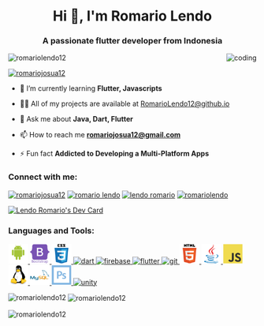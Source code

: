 <h1 align="center">Hi 👋, I'm Romario Lendo</h1>
<h3 align="center">A passionate flutter developer from Indonesia</h3>

<img align="right" alt="coding" src="https://c.tenor.com/azZCJ2YpsGgAAAAi/programming.gif">

<p align="left"> <img src="https://komarev.com/ghpvc/?username=romariolendo12&label=Profile%20views&color=0e75b6&style=flat" alt="romariolendo12" /> </p>

<p align="left"> <a href="https://twitter.com/romariojosua12" target="blank"><img src="https://img.shields.io/twitter/follow/romariojosua12?logo=twitter&style=for-the-badge" alt="romariojosua12" /></a> </p>

- 🌱 I’m currently learning **Flutter, Javascripts**

- 👨‍💻 All of my projects are available at [RomarioLendo12@github.io](RomarioLendo12@github.io)

- 💬 Ask me about **Java, Dart, Flutter**

- 📫 How to reach me **romariojosua12@gmail.com**

- ⚡ Fun fact **Addicted to Developing a Multi-Platform Apps**

<h3 align="left">Connect with me:</h3>
<p align="left">
<a href="https://twitter.com/romariojosua12" target="blank"><img align="center" src="https://raw.githubusercontent.com/rahuldkjain/github-profile-readme-generator/master/src/images/icons/Social/twitter.svg" alt="romariojosua12" height="30" width="40" /></a>
<a href="https://linkedin.com/in/romario-lendo" target="blank"><img align="center" src="https://raw.githubusercontent.com/rahuldkjain/github-profile-readme-generator/master/src/images/icons/Social/linked-in-alt.svg" alt="romario lendo" height="30" width="40" /></a>
<a href="https://fb.com/lendoromario" target="blank"><img align="center" src="https://raw.githubusercontent.com/rahuldkjain/github-profile-readme-generator/master/src/images/icons/Social/facebook.svg" alt="lendo romario" height="30" width="40" /></a>
<a href="https://instagram.com/romariolendo" target="blank"><img align="center" src="https://raw.githubusercontent.com/rahuldkjain/github-profile-readme-generator/master/src/images/icons/Social/instagram.svg" alt="romariolendo" height="30" width="40" /></a>
</p>

<a href="https://app.daily.dev/njinggigipadia"><img src="https://api.daily.dev/devcards/0b37fa652b694c2eb2108abe775fe06c.png?r=4go" width="400" alt="Lendo Romario's Dev Card"/></a>

<h3 align="left">Languages and Tools:</h3>
<p align="left"> <a href="https://developer.android.com" target="_blank" rel="noreferrer"> <img src="https://raw.githubusercontent.com/devicons/devicon/master/icons/android/android-original-wordmark.svg" alt="android" width="40" height="40"/> </a> <a href="https://getbootstrap.com" target="_blank" rel="noreferrer"> <img src="https://raw.githubusercontent.com/devicons/devicon/master/icons/bootstrap/bootstrap-plain-wordmark.svg" alt="bootstrap" width="40" height="40"/> </a> <a href="https://www.w3schools.com/css/" target="_blank" rel="noreferrer"> <img src="https://raw.githubusercontent.com/devicons/devicon/master/icons/css3/css3-original-wordmark.svg" alt="css3" width="40" height="40"/> </a> <a href="https://dart.dev" target="_blank" rel="noreferrer"> <img src="https://www.vectorlogo.zone/logos/dartlang/dartlang-icon.svg" alt="dart" width="40" height="40"/> </a> <a href="https://firebase.google.com/" target="_blank" rel="noreferrer"> <img src="https://www.vectorlogo.zone/logos/firebase/firebase-icon.svg" alt="firebase" width="40" height="40"/> </a> <a href="https://flutter.dev" target="_blank" rel="noreferrer"> <img src="https://www.vectorlogo.zone/logos/flutterio/flutterio-icon.svg" alt="flutter" width="40" height="40"/> </a> <a href="https://git-scm.com/" target="_blank" rel="noreferrer"> <img src="https://www.vectorlogo.zone/logos/git-scm/git-scm-icon.svg" alt="git" width="40" height="40"/> </a> <a href="https://www.w3.org/html/" target="_blank" rel="noreferrer"> <img src="https://raw.githubusercontent.com/devicons/devicon/master/icons/html5/html5-original-wordmark.svg" alt="html5" width="40" height="40"/> </a> <a href="https://www.java.com" target="_blank" rel="noreferrer"> <img src="https://raw.githubusercontent.com/devicons/devicon/master/icons/java/java-original.svg" alt="java" width="40" height="40"/> </a> <a href="https://developer.mozilla.org/en-US/docs/Web/JavaScript" target="_blank" rel="noreferrer"> <img src="https://raw.githubusercontent.com/devicons/devicon/master/icons/javascript/javascript-original.svg" alt="javascript" width="40" height="40"/> </a> <a href="https://www.linux.org/" target="_blank" rel="noreferrer"> <img src="https://raw.githubusercontent.com/devicons/devicon/master/icons/linux/linux-original.svg" alt="linux" width="40" height="40"/> </a> <a href="https://www.mysql.com/" target="_blank" rel="noreferrer"> <img src="https://raw.githubusercontent.com/devicons/devicon/master/icons/mysql/mysql-original-wordmark.svg" alt="mysql" width="40" height="40"/> </a> <a href="https://www.photoshop.com/en" target="_blank" rel="noreferrer"> <img src="https://raw.githubusercontent.com/devicons/devicon/master/icons/photoshop/photoshop-line.svg" alt="photoshop" width="40" height="40"/> </a> <a href="https://unity.com/" target="_blank" rel="noreferrer"> <img src="https://www.vectorlogo.zone/logos/unity3d/unity3d-icon.svg" alt="unity" width="40" height="40"/> </a> </p>

<p><img align="left" src="https://github-readme-stats.vercel.app/api/top-langs?username=romariolendo12&show_icons=true&locale=en&layout=compact" alt="romariolendo12" /></p>

<p>&nbsp;<img align="center" src="https://github-readme-stats.vercel.app/api?username=romariolendo12&show_icons=true&locale=en" alt="romariolendo12" /></p>

<p><img align="center" src="https://github-readme-streak-stats.herokuapp.com/?user=romariolendo12&" alt="romariolendo12" /></p>
